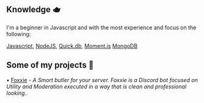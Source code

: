 ## Knowledge 🫖

I'm a beginner in Javascript and with the most experience and focus on the following:

[Javascript](https://www.javascript.com/), [NodeJS](https://nodejs.org/), [Quick.db](https://quickdb.js.org), [Moment.js](https://momentjs.com) [MongoDB](https://www.mongodb.com/)

## Some of my projects 🦊

• [Foxxie](https://github.com/Foxxiebot) - *A Smort butler for your server.*
*Foxxie is a Discord bot focused on Utility and Moderation executed in a way that is clean and professional looking..*
